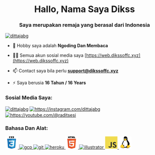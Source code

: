 <h1 align="center">Hallo, Nama Saya Dikss</h1>
<h3 align="center">Saya merupakan remaja yang berasal dari Indonesia</h3>

<p align="left"> <a href="https://instagram/dittajabg" target="blank"><img src="https://img.shields.io/twitter/follow/dittajabg?logo=instagram&style=for-the-badge" alt="dittajabg" /></a> </p>

- 🌱 Hobby saya adalah **Ngoding Dan Membaca**

- 👨‍💻 Semua akun sosial media saya [https://web.dikssoffc.xyz](https://web.dikssoffc.xyz)

- 📫 Contact saya bila perlu **support@dikssoffc.xyz**

- ⚡ Saya berusia **16 Tahun / 16 Years**

<h3 align="left">Sosial Media Saya:</h3>
<p align="left">
  <a href="https://twitter.com/dittajabg" target="blank"><img align="center" src="https://raw.githubusercontent.com/rahuldkjain/github-profile-readme-generator/master/src/images/icons/Social/twitter.svg" alt="dittajabg" height="30" width="40" /></a>
  <a href="https://instagram.com/https://instagram.com/dittajabg" target="blank"><img align="center" src="https://raw.githubusercontent.com/rahuldkjain/github-profile-readme-generator/master/src/images/icons/Social/instagram.svg" alt="https://instagram.com/dittajabg" height="30" width="40" /></a>
  <a href="https://www.youtube.com/c/https://youtube.com/@raditsesi" target="blank"><img align="center" src="https://raw.githubusercontent.com/rahuldkjain/github-profile-readme-generator/master/src/images/icons/Social/youtube.svg" alt="https://youtube.com/@raditsesi" height="30" width="40" /></a>
</p>

<h3 align="left">Bahasa Dan Alat:</h3>
<p align="left"> <a href="https://www.w3schools.com/css/" target="_blank" rel="noreferrer"> <img src="https://raw.githubusercontent.com/devicons/devicon/master/icons/css3/css3-original-wordmark.svg" alt="css3" width="40" height="40" /> </a> <a href="https://cloud.google.com" target="_blank" rel="noreferrer"> <img src="https://www.vectorlogo.zone/logos/google_cloud/google_cloud-icon.svg" alt="gcp" width="40" height="40" /> </a> <a href="https://git-scm.com/" target="_blank" rel="noreferrer"> <img src="https://www.vectorlogo.zone/logos/git-scm/git-scm-icon.svg" alt="git" width="40" height="40" /> </a> <a href="https://heroku.com" target="_blank" rel="noreferrer"> <img src="https://www.vectorlogo.zone/logos/heroku/heroku-icon.svg" alt="heroku" width="40" height="40" /> </a> <a href="https://www.w3.org/html/" target="_blank" rel="noreferrer"> <img src="https://raw.githubusercontent.com/devicons/devicon/master/icons/html5/html5-original-wordmark.svg" alt="html5" width="40" height="40" /> </a> <a href="https://www.adobe.com/in/products/illustrator.html" target="_blank" rel="noreferrer"> <img src="https://www.vectorlogo.zone/logos/adobe_illustrator/adobe_illustrator-icon.svg" alt="illustrator" width="40" height="40" /> </a> <a href="https://developer.mozilla.org/en-US/docs/Web/JavaScript" target="_blank" rel="noreferrer"> <img src="https://raw.githubusercontent.com/devicons/devicon/master/icons/javascript/javascript-original.svg" alt="javascript" width="40" height="40" /> </a> <a href="https://www.linux.org/" target="_blank" rel="noreferrer"> <img src="https://raw.githubusercontent.com/devicons/devicon/master/icons/linux/linux-original.svg" alt="linux" width="40" height="40" /> </a> </p>
